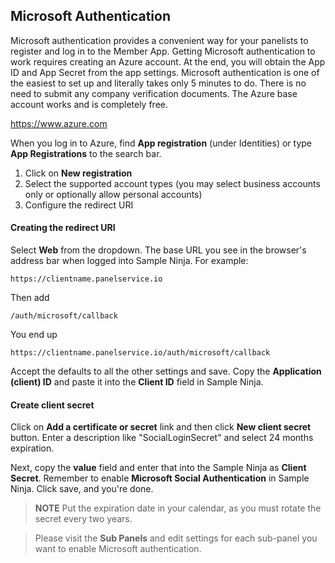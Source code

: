 ## Microsoft Authentication

Microsoft authentication provides a convenient way for your panelists to register and log in to the Member App. Getting Microsoft authentication to work requires creating an Azure account. At the end, you will obtain the App ID and App Secret from the app settings. Microsoft authentication is one of the easiest to set up and literally takes only 5 minutes to do. There is no need to submit any company verification documents. The Azure base account works and is completely free.

https://www.azure.com

When you log in to Azure, find **App registration** (under Identities) or type **App Registrations** to the search bar.

1) Click on **New registration**
2) Select the supported account types (you may select business accounts only or optionally allow personal accounts)
3) Configure the redirect URI

#### Creating the redirect URI

Select **Web** from the dropdown. The base URL you see in the browser's address bar when logged into Sample Ninja. For example:
```
https://clientname.panelservice.io
```
Then add
```
/auth/microsoft/callback
```
You end up 
```
https://clientname.panelservice.io/auth/microsoft/callback
```
Accept the defaults to all the other settings and save. Copy the **Application (client) ID** and paste it into the **Client ID** field in Sample Ninja.

#### Create client secret

Click on **Add a certificate or secret** link and then click **New client secret** button. Enter a description like "SocialLoginSecret" and select 24 months expiration.

Next, copy the **value** field and enter that into the Sample Ninja as **Client Secret**. Remember to enable **Microsoft Social Authentication** in Sample Ninja. Click save, and you're done.

> **NOTE** Put the expiration date in your calendar, as you must rotate the secret every two years.

> Please visit the **Sub Panels** and edit settings for each sub-panel you want to enable Microsoft authentication.
